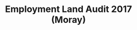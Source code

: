 ---
schema: default
title: Employment Land Audit 2017 (Moray)
organization: Moray Council
notes: >-
    Employment Land Audit 2017 sites provides am overview of the supply and availability of employment land across the Moray Council area. The audit provides details of Moray's employment land supply as at January 2017. Further information can be found at Development Monitoring.
resources:
  - name: Employment Land Audit 2017 (Moray) FEATURE LAYER
  - url: >-
      
  - format: FEATURE LAYER
license: 
category:

  - boundaries
  - INSPIRE
  - Planning
maintainer: Moray Council
maintainer_email: someone@example.com
---